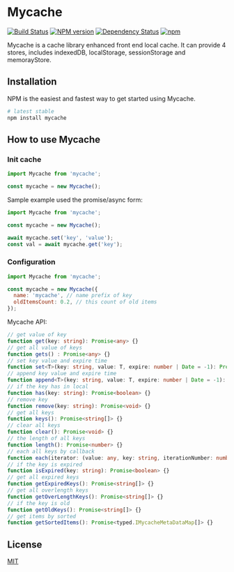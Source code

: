 # Mycache

[![Build Status](https://travis-ci.org/arcthur/mycache.svg?branch=master)](http://travis-ci.org/arcthur/mycache)
[![NPM version](https://badge.fury.io/js/mycache.svg)](http://badge.fury.io/js/mycache)
[![Dependency Status](https://img.shields.io/david/arcthur/mycache.svg)](https://david-dm.org/arcthur/mycache)
[![npm](https://img.shields.io/npm/dm/mycache.svg?maxAge=2592000)](https://npmcharts.com/compare/mycache?minimal=true)

Mycache is a cache library enhanced front end local cache. It can provide 4 stores, includes indexedDB, localStorage, sessionStorage and memorayStore.

## Installation
NPM is the easiest and fastest way to get started using Mycache.

```bash
# latest stable
npm install mycache
```

## How to use Mycache
### Init cache

```js
import Mycache from 'mycache';

const mycache = new Mycache();
```

Sample example used the promise/async form:

```js
import Mycache from 'mycache';

const mycache = new Mycache();

await mycache.set('key', 'value');
const val = await mycache.get('key');
```

### Configuration

```js
import Mycache from 'mycache';

const mycache = new Mycache({
  name: 'mycache', // name prefix of key
  oldItemsCount: 0.2, // this count of old items
});
```

Mycache API:

```ts
// get value of key
function get(key: string): Promise<any> {}
// get all value of keys
function gets() : Promise<any> {}
// set key value and expire time
function set<T>(key: string, value: T, expire: number | Date = -1): Promise<T> {}
// append key value and expire time
function append<T>(key: string, value: T, expire: number | Date = -1): Promise<T> {}
// if the key has in local
function has(key: string): Promise<boolean> {}
// remove key
function remove(key: string): Promise<void> {}
// get all keys
function keys(): Promise<string[]> {}
// clear all keys
function clear(): Promise<void> {}
// the length of all keys
function length(): Promise<number> {}
// each all keys by callback
function each(iterator: (value: any, key: string, iterationNumber: number) => void): Promise<boolean> {}
// if the key is expired
function isExpired(key: string): Promise<boolean> {}
// get all expired keys
function getExpiredKeys(): Promise<string[]> {}
// get all overlength keys
function getOverLengthKeys(): Promise<string[]> {}
// if the key is old
function getOldKeys(): Promise<string[]> {}
// get items by sorted
function getSortedItems(): Promise<typed.IMycacheMetaDataMap[]> {}
```

## License
[MIT](http://opensource.org/licenses/MIT)